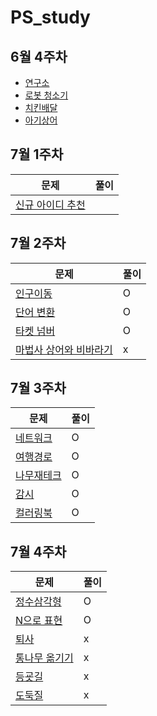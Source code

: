 # PS_study
## 6월 4주차 
- <A href = "https://www.acmicpc.net/problem/14502" > 연구소  </A><br>
- <A href = "https://www.acmicpc.net/problem/14503" > 로봇 청소기  </A><br>
- <A href = "https://www.acmicpc.net/problem/15686" > 치킨배달  </A><br>
- <A href = "https://www.acmicpc.net/problem/16236" > 아기상어  </A><br>

## 7월 1주차
문제 | 풀이
--|--
[신규 아이디 추천](https://programmers.co.kr/learn/courses/30/lessons/72410)|
## 7월 2주차
문제 | 풀이
--|--
[인구이동](https://www.acmicpc.net/problem/16234)|O
[단어 변환](https://programmers.co.kr/learn/courses/30/lessons/43163)| O
[타켓 넘버](https://programmers.co.kr/learn/courses/30/lessons/43165)| O
[마법사 상어와 비바라기](https://www.acmicpc.net/problem/21610) | x

## 7월 3주차
문제 | 풀이
--|--
[네트워크](https://programmers.co.kr/learn/courses/30/lessons/43162) | O
[여행경로](https://programmers.co.kr/learn/courses/30/lessons/43164) | O
[나무재테크](https://www.acmicpc.net/problem/16235) | O
[감시](https://www.acmicpc.net/problem/15683) | O
[컬러링북](https://programmers.co.kr/learn/courses/30/lessons/1829) | O

## 7월 4주차
문제 | 풀이
--|--
[정수삼각형](https://programmers.co.kr/learn/courses/30/lessons/43105) | O
[N으로 표현](https://programmers.co.kr/learn/courses/30/lessons/42895) | O
[퇴사](https://www.acmicpc.net/problem/14501) | x
[통나무 옮기기](https://www.acmicpc.net/problem/1938) | x
[등굣길](https://programmers.co.kr/learn/courses/30/lessons/42898)|x
[도둑질](https://programmers.co.kr/learn/courses/30/lessons/42897)|x